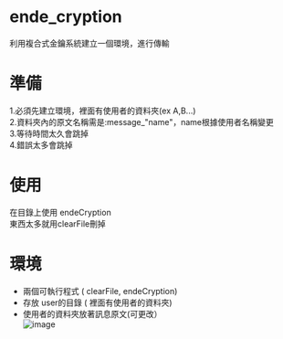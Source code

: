 # ende_cryption
 利用複合式金鑰系統建立一個環境，進行傳輸

# 準備 #
1.必須先建立環境，裡面有使用者的資料夾(ex A,B...)   
2.資料夾內的原文名稱需是:message_"name"，name根據使用者名稱變更   
3.等待時間太久會跳掉   
4.錯誤太多會跳掉   

# 使用 #
在目錄上使用 endeCryption   
東西太多就用clearFile刪掉 

# 環境 #
- 兩個可執行程式 ( clearFile, endeCryption)   
- 存放 user的目錄 ( 裡面有使用者的資料夾)   
- 使用者的資料夾放著訊息原文(可更改）   
![image](https://user-images.githubusercontent.com/56072039/146648545-84413ce5-5c75-426a-8ba1-58299e1c1a69.png)
